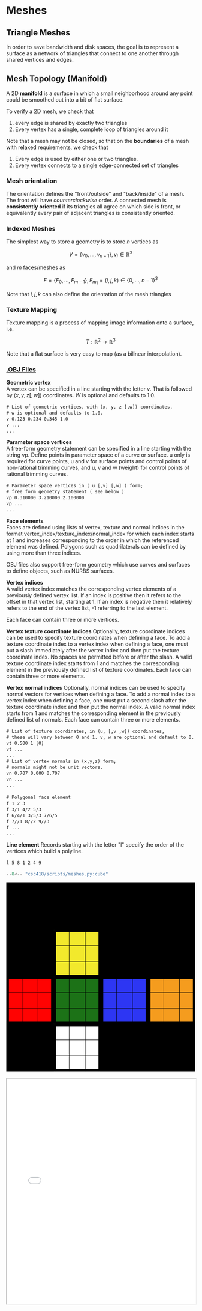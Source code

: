 # Meshes


## Triangle Meshes
In order to save bandwidth and disk spaces, the goal is to represent a surface as a network of triangles that connect to one another through shared vertices and edges. 

## Mesh Topology (Manifold)
A 2D __manifold__ is a surface in which a small neighborhood around any point could be smoothed out into a bit of flat surface. 

To verify a 2D mesh, we check that 
 1. every edge is shared by exactly two triangles
 2. Every vertex has a single, complete loop of triangles around it 
 
Note that a mesh may not be closed, so that on the __boundaries__ of a mesh with relaxed requirements, we check that 
 1. Every edge is used by either one or two triangles.
 2. Every vertex connects to a single edge-connected set of triangles

### Mesh orientation
The orientation defines the "front/outside" and "back/inside" of a mesh. The front will have _counterclockwise_ order. A connected mesh is __consistently oriented__ if its triangles all agree on which side is front, or equivalently every pair of adjacent triangles is consistently oriented. 

### Indexed Meshes
The simplest way to store a geometry is to store $n$ vertices as

$$V = \{v_{0},..., v_{n-1}\}, v_i \in \mathbb R^3$$

and $m$ faces/meshes as 

$$F = \{F_{0}, ..., F_{m-1}\}, F_{m_1} = (i, j, k) \in \{0, ..., n-1\}^3$$

Note that $i,j,k$ can also define the orientation of the mesh triangles

### Texture Mapping 
Texture mapping is a process of mapping image information onto a surface, i.e. 

$$T:\mathbb R^2 \rightarrow \mathbb R^3$$

Note that a flat surface is very easy to map (as a bilinear interpolation).

### [.OBJ Files](https://en.wikipedia.org/wiki/Wavefront_.obj_file)

__Geometric vertex__  
A vertex can be specified in a line starting with the letter v. That is followed by $(x,y,z[,w])$ coordinates. $W$ is optional and defaults to 1.0. 
```
# List of geometric vertices, with (x, y, z [,w]) coordinates, 
# w is optional and defaults to 1.0.
v 0.123 0.234 0.345 1.0
v ...
...
```

__Parameter space vertices__  
A free-form geometry statement can be specified in a line starting with the string vp. Define points in parameter space of a curve or surface. u only is required for curve points, u and v for surface points and control points of non-rational trimming curves, and u, v and w (weight) for control points of rational trimming curves.

```
# Parameter space vertices in ( u [,v] [,w] ) form; 
# free form geometry statement ( see below )
vp 0.310000 3.210000 2.100000
vp ...
...
```

__Face elements__  
Faces are defined using lists of vertex, texture and normal indices in the format vertex_index/texture_index/normal_index for which each index starts at 1 and increases corresponding to the order in which the referenced element was defined. Polygons such as quadrilaterals can be defined by using more than three indices.

OBJ files also support free-form geometry which use curves and surfaces to define objects, such as NURBS surfaces.

__Vertex indices__  
A valid vertex index matches the corresponding vertex elements of a previously defined vertex list. If an index is positive then it refers to the offset in that vertex list, starting at 1. If an index is negative then it relatively refers to the end of the vertex list, -1 referring to the last element.

Each face can contain three or more vertices.

__Vertex texture coordinate indices__
Optionally, texture coordinate indices can be used to specify texture coordinates when defining a face. To add a texture coordinate index to a vertex index when defining a face, one must put a slash immediately after the vertex index and then put the texture coordinate index. No spaces are permitted before or after the slash. A valid texture coordinate index starts from 1 and matches the corresponding element in the previously defined list of texture coordinates. Each face can contain three or more elements.

__Vertex normal indices__
Optionally, normal indices can be used to specify normal vectors for vertices when defining a face. To add a normal index to a vertex index when defining a face, one must put a second slash after the texture coordinate index and then put the normal index. A valid normal index starts from 1 and matches the corresponding element in the previously defined list of normals. Each face can contain three or more elements.

```
# List of texture coordinates, in (u, [,v ,w]) coordinates,
# these will vary between 0 and 1. v, w are optional and default to 0.
vt 0.500 1 [0]
vt ...
...
# List of vertex normals in (x,y,z) form; 
# normals might not be unit vectors.
vn 0.707 0.000 0.707
vn ...
...

# Polygonal face element
f 1 2 3
f 3/1 4/2 5/3
f 6/4/1 3/5/3 7/6/5
f 7//1 8//2 9//3
f ...
...
```




__Line element__
Records starting with the letter "l" specify the order of the vertices which build a polyline.
```
l 5 8 1 2 4 9
```


```python title="Quad face cube"
--8<-- "csc418/scripts/meshes.py:cube"
```

![cube texture](./assets/meshes/rubiks-cube.png)

<iframe src="./assets/meshes/cube.html" width="100%" height=600 />

### Sphere Mapping
Note that a sphere centered at $c = (c_x, c_y, c_z)$ and radius $r$ can be represented as the image of 

$$S:\mathbb  [0, 2\pi) \times [0, \pi]\rightarrow \mathbb R^3:= (\theta, \phi) = c + r(\sin\phi\cos\theta, \sin\phi\sin\theta, \cos\phi)$$

Therefore, we can sample evenly take $u\times v$ values from the domain


```python title="Quad face sphere"
--8<-- "csc418/scripts/meshes.py:sphere"
```

![sphere texture](./assets/meshes/earth-square.png)

<iframe src="./assets/meshes/sphere.html" width="100%" height=600 />
